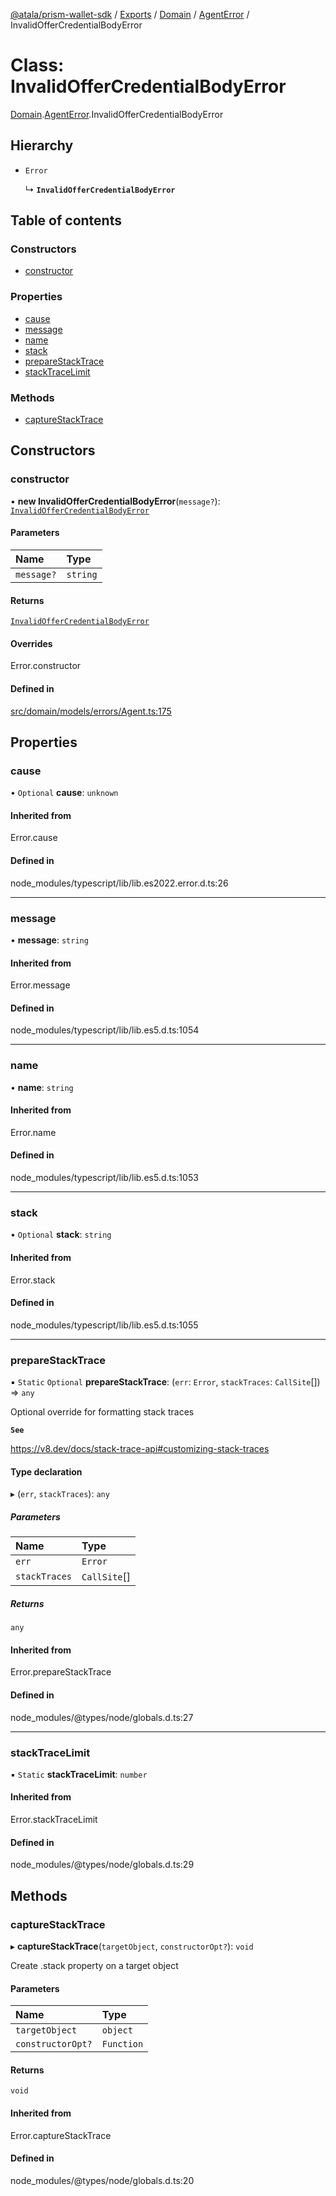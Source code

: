 [@atala/prism-wallet-sdk](../README.md) / [Exports](../modules.md) / [Domain](../modules/Domain.md) / [AgentError](../modules/Domain.AgentError.md) / InvalidOfferCredentialBodyError

# Class: InvalidOfferCredentialBodyError

[Domain](../modules/Domain.md).[AgentError](../modules/Domain.AgentError.md).InvalidOfferCredentialBodyError

## Hierarchy

- `Error`

  ↳ **`InvalidOfferCredentialBodyError`**

## Table of contents

### Constructors

- [constructor](Domain.AgentError.InvalidOfferCredentialBodyError.md#constructor)

### Properties

- [cause](Domain.AgentError.InvalidOfferCredentialBodyError.md#cause)
- [message](Domain.AgentError.InvalidOfferCredentialBodyError.md#message)
- [name](Domain.AgentError.InvalidOfferCredentialBodyError.md#name)
- [stack](Domain.AgentError.InvalidOfferCredentialBodyError.md#stack)
- [prepareStackTrace](Domain.AgentError.InvalidOfferCredentialBodyError.md#preparestacktrace)
- [stackTraceLimit](Domain.AgentError.InvalidOfferCredentialBodyError.md#stacktracelimit)

### Methods

- [captureStackTrace](Domain.AgentError.InvalidOfferCredentialBodyError.md#capturestacktrace)

## Constructors

### constructor

• **new InvalidOfferCredentialBodyError**(`message?`): [`InvalidOfferCredentialBodyError`](Domain.AgentError.InvalidOfferCredentialBodyError.md)

#### Parameters

| Name | Type |
| :------ | :------ |
| `message?` | `string` |

#### Returns

[`InvalidOfferCredentialBodyError`](Domain.AgentError.InvalidOfferCredentialBodyError.md)

#### Overrides

Error.constructor

#### Defined in

[src/domain/models/errors/Agent.ts:175](https://github.com/hyperledger/identus-edge-agent-sdk-ts/blob/c632f0efed4b3d905476bd3d4312ebd50a8d0a12/src/domain/models/errors/Agent.ts#L175)

## Properties

### cause

• `Optional` **cause**: `unknown`

#### Inherited from

Error.cause

#### Defined in

node_modules/typescript/lib/lib.es2022.error.d.ts:26

___

### message

• **message**: `string`

#### Inherited from

Error.message

#### Defined in

node_modules/typescript/lib/lib.es5.d.ts:1054

___

### name

• **name**: `string`

#### Inherited from

Error.name

#### Defined in

node_modules/typescript/lib/lib.es5.d.ts:1053

___

### stack

• `Optional` **stack**: `string`

#### Inherited from

Error.stack

#### Defined in

node_modules/typescript/lib/lib.es5.d.ts:1055

___

### prepareStackTrace

▪ `Static` `Optional` **prepareStackTrace**: (`err`: `Error`, `stackTraces`: `CallSite`[]) => `any`

Optional override for formatting stack traces

**`See`**

https://v8.dev/docs/stack-trace-api#customizing-stack-traces

#### Type declaration

▸ (`err`, `stackTraces`): `any`

##### Parameters

| Name | Type |
| :------ | :------ |
| `err` | `Error` |
| `stackTraces` | `CallSite`[] |

##### Returns

`any`

#### Inherited from

Error.prepareStackTrace

#### Defined in

node_modules/@types/node/globals.d.ts:27

___

### stackTraceLimit

▪ `Static` **stackTraceLimit**: `number`

#### Inherited from

Error.stackTraceLimit

#### Defined in

node_modules/@types/node/globals.d.ts:29

## Methods

### captureStackTrace

▸ **captureStackTrace**(`targetObject`, `constructorOpt?`): `void`

Create .stack property on a target object

#### Parameters

| Name | Type |
| :------ | :------ |
| `targetObject` | `object` |
| `constructorOpt?` | `Function` |

#### Returns

`void`

#### Inherited from

Error.captureStackTrace

#### Defined in

node_modules/@types/node/globals.d.ts:20
